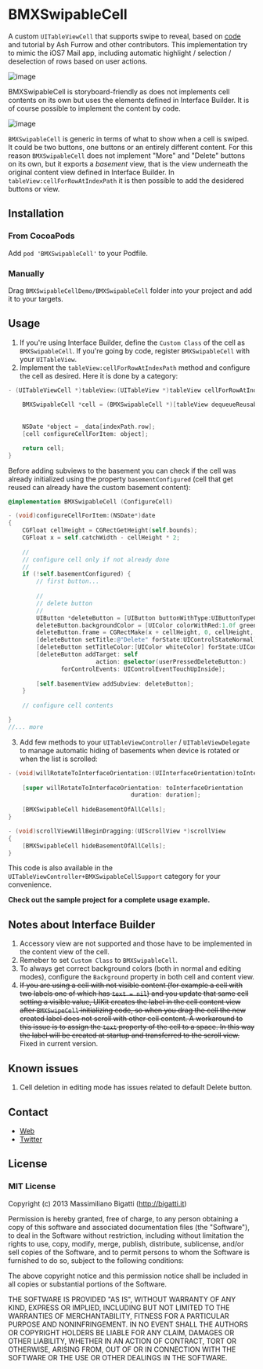 # BMXSwipableCell

A custom `UITableViewCell` that supports swipe to reveal, based on [code](https://github.com/TeehanLax/UITableViewCell-Swipe-for-Options) and
tutorial by Ash Furrow and other contributors. This implementation try to mimic the iOS7 Mail app, including automatic highlight / selection / deselection
of rows based on user actions.

![image](http://f.cl.ly/items/3H400Z030Z3A1w2N3H3W/test.gif)

BMXSwipableCell is storyboard-friendly as does not implements cell contents on its own but uses the elements defined in Interface Builder. It is of course possible to implement the content by code.

![image](http://f.cl.ly/items/0e011T2u373f0p2m1S3y/Interface%20Builder.png)

`BMXSwipableCell` is generic in terms of what to show when a cell is swiped. It could be two buttons, one buttons or an entirely different content. For this reason `BMXSwipableCell` does not implement "More" and "Delete" buttons on its own, but it exports a _basement_ view, that is the view underneath the original content view defined in Interface Builder. In `tableView:cellForRowAtIndexPath` it is then possible to add the desidered buttons or view.

## Installation

### From CocoaPods

Add `pod 'BMXSwipableCell'` to your Podfile.

### Manually

Drag `BMXSwipableCellDemo/BMXSwipableCell` folder into your project and add it to your targets.


## Usage

1. If you're using Interface Builder, define the `Custom Class` of the cell as `BMXSwipableCell`. If you're going by code, register `BMXSwipableCell` with your `UITableView`.
2. Implement the `tableView:cellForRowAtIndexPath` method and configure the cell as desired. Here it is done by a category:

```objective-c
- (UITableViewCell *)tableView:(UITableView *)tableView cellForRowAtIndexPath:(NSIndexPath *)indexPath {
    
	BMXSwipableCell *cell = (BMXSwipableCell *)[tableView dequeueReusableCellWithIdentifier: @"Cell"
                                                                               forIndexPath: indexPath];
    
	NSDate *object = _data[indexPath.row];
    [cell configureCellForItem: object];

	return cell;
} 
```

Before adding subviews to the basement you can check if the cell was already initialized using the property `basementConfigured` (cell that get reused can already have the custom basement content):

```objective-c
@implementation BMXSwipableCell (ConfigureCell)

- (void)configureCellForItem:(NSDate*)date
{
    CGFloat cellHeight = CGRectGetHeight(self.bounds);
    CGFloat x = self.catchWidth - cellHeight * 2;
    
    //
    // configure cell only if not already done
    //
    if (!self.basementConfigured) {    
	    // first button...
    
    	//
    	// delete button
    	//
	    UIButton *deleteButton = [UIButton buttonWithType:UIButtonTypeCustom];
	    deleteButton.backgroundColor = [UIColor colorWithRed:1.0f green:0.231f blue:0.188f alpha:1.0f];
	    deleteButton.frame = CGRectMake(x + cellHeight, 0, cellHeight, cellHeight);
	    [deleteButton setTitle:@"Delete" forState:UIControlStateNormal];
	    [deleteButton setTitleColor:[UIColor whiteColor] forState:UIControlStateNormal];
	    [deleteButton addTarget: self
	                     action: @selector(userPressedDeleteButton:)
	           forControlEvents: UIControlEventTouchUpInside];
	    
	    [self.basementView addSubview: deleteButton];
    }
    
    // configure cell contents

}
//... more
```

3. Add few methods to your `UITableViewController` / `UITableViewDelegate` to manage automatic hiding of basements when device is rotated or when the list is scrolled:

```objective-c
- (void)willRotateToInterfaceOrientation:(UIInterfaceOrientation)toInterfaceOrientation duration:(NSTimeInterval)duration {
    
    [super willRotateToInterfaceOrientation: toInterfaceOrientation
                                   duration: duration];
    
    [BMXSwipableCell hideBasementOfAllCells];
}

- (void)scrollViewWillBeginDragging:(UIScrollView *)scrollView
{
    [BMXSwipableCell hideBasementOfAllCells];
}
```

This code is also available in the `UITableViewController+BMXSwipableCellSupport` category for your convenience.

**Check out the sample project for a complete usage example.**

## Notes about Interface Builder
1. Accessory view are not supported and those have to be implemented in the content view of the cell.
2. Remeber to set `Custom Class` to `BMXSwipableCell`.
3. To always get correct background colors (both in normal and editing modes), configure the `Background` property in both cell and content view.
4. ~~If you are using a cell with not visible content (for example a cell with two labels one of which has `text = nil`) and you update that same cell setting a visible value, UIKit creates the label in the cell content view after `BMXSwipeCell` initializing code, so when you drag the cell the new created label does not scroll with other cell content. A workaround to this issue is to assign the `text` property of the cell to a space. In this way the label will be created at startup and transferred to the scroll view.~~ Fixed in current version.

## Known issues
1. Cell deletion in editing mode has issues related to default Delete button.


## Contact

- [Web](http://bigatti.it) 
- [Twitter](https://twitter.com/mbigatti)

## License

### MIT License
Copyright (c) 2013 Massimiliano Bigatti (http://bigatti.it)

Permission is hereby granted, free of charge, to any person obtaining a copy
of this software and associated documentation files (the "Software"), to deal
in the Software without restriction, including without limitation the rights
to use, copy, modify, merge, publish, distribute, sublicense, and/or sell
copies of the Software, and to permit persons to whom the Software is
furnished to do so, subject to the following conditions:

The above copyright notice and this permission notice shall be included in
all copies or substantial portions of the Software.

THE SOFTWARE IS PROVIDED "AS IS", WITHOUT WARRANTY OF ANY KIND, EXPRESS OR
IMPLIED, INCLUDING BUT NOT LIMITED TO THE WARRANTIES OF MERCHANTABILITY,
FITNESS FOR A PARTICULAR PURPOSE AND NONINFRINGEMENT. IN NO EVENT SHALL THE
AUTHORS OR COPYRIGHT HOLDERS BE LIABLE FOR ANY CLAIM, DAMAGES OR OTHER
LIABILITY, WHETHER IN AN ACTION OF CONTRACT, TORT OR OTHERWISE, ARISING FROM,
OUT OF OR IN CONNECTION WITH THE SOFTWARE OR THE USE OR OTHER DEALINGS IN
THE SOFTWARE.

